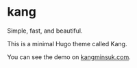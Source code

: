 # kang

Simple, fast, and beautiful.

This is a minimal Hugo theme called Kang.

You can see the demo on [kangminsuk.com](https://kangminsuk.com).
